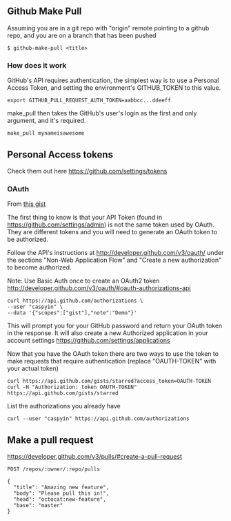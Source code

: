 ## Github Make Pull
Assuming you are in a git repo with "origin" remote pointing to a github repo, and you are on a branch that has been pushed
```
$ github-make-pull <title>
```

### How does it work

GitHub's API requires authentication, the simplest way is to use a Personal Access Token, and setting the environment's GITHUB_TOKEN to this value.

```
export GITHUB_PULL_REQUEST_AUTH_TOKEN=aabbcc...ddeeff
```
make_pull then takes the GitHub's user's login as the first and only argument, and it's required.

```
make_pull mynameisawesome
```

## Personal Access tokens

Check them out here https://github.com/settings/tokens


### OAuth

From [this gist](https://gist.github.com/btoone/2288960)

The first thing to know is that your API Token (found in https://github.com/settings/admin) is not the same token used by OAuth. They are different tokens and you will need to generate an OAuth token to be authorized.

Follow the API's instructions at http://developer.github.com/v3/oauth/ under the sections "Non-Web Application Flow" and "Create a new authorization" to become authorized.

Note: Use Basic Auth once to create an OAuth2 token http://developer.github.com/v3/oauth/#oauth-authorizations-api

    curl https://api.github.com/authorizations \
    --user "caspyin" \
    --data '{"scopes":["gist"],"note":"Demo"}'

This will prompt you for your GitHub password and return your OAuth token in the response. It will also create a new Authorized application in your account settings https://github.com/settings/applications

Now that you have the OAuth token there are two ways to use the token to make requests that require authentication (replace "OAUTH-TOKEN" with your actual token)

    curl https://api.github.com/gists/starred?access_token=OAUTH-TOKEN
    curl -H "Authorization: token OAUTH-TOKEN" https://api.github.com/gists/starred

List the authorizations you already have

    curl --user "caspyin" https://api.github.com/authorizations

## Make a pull request

 https://developer.github.com/v3/pulls/#create-a-pull-request
 
 `POST /repos/:owner/:repo/pulls`
 ```
 {
   "title": "Amazing new feature",
   "body": "Please pull this in!",
   "head": "octocat:new-feature",
   "base": "master"
 }
 ```
